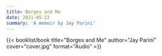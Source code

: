```yaml
---
title: Borges and Me
date: 2021-05-22
summary: 'A memoir by Jay Parini'
---
```


{{< booklist/book
title="Borges and Me"
author="Jay Parini"
cover="cover.jpg"
format="Audio" >}}
